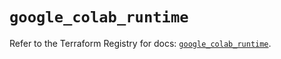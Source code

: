 # `google_colab_runtime`

Refer to the Terraform Registry for docs: [`google_colab_runtime`](https://registry.terraform.io/providers/hashicorp/google/6.50.0/docs/resources/colab_runtime).
